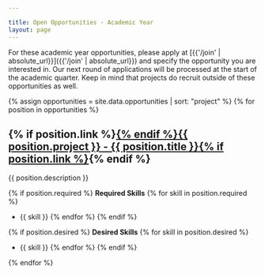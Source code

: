 ```yaml
---

title: Open Opportunities - Academic Year
layout: page
---
```

For these academic year opportunities, please apply at [{{'/join' | absolute_url}}]({{'/join' | absolute_url}}) and specify the opportunity you are interested in. Our next round of applications will be processed at the start of the academic quarter. Keep in mind that projects do recruit outside of these opportunities as well.

{% assign opportunities = site.data.opportunities | sort: "project" %}
{% for position in opportunities %}
## {% if position.link %}[{% endif %}{{ position.project }} - {{ position.title }}{% if position.link %}]({{position.link}}){% endif %}
{{ position.description }}

{% if position.required %}
**Required Skills**
{% for skill in position.required %}
- {{ skill }}
{% endfor %}
{% endif %}

{% if position.desired %}
**Desired Skills**
{% for skill in position.desired %}
- {{ skill }}
{% endfor %}
{% endif %}

{% endfor %}


